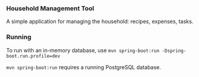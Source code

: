 ### Household Management Tool 

A simple application for managing the household: recipes, expenses, tasks. 

### Running

To run with an in-memory database, use `mvn spring-boot:run -Dspring-boot.run.profile=dev`

`mvn spring-boot:run` requires a running PostgreSQL database. 